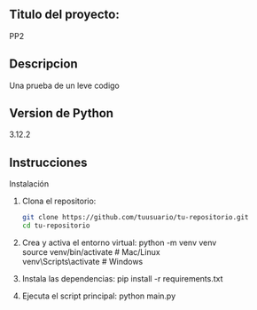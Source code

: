## Titulo del proyecto:
PP2

## Descripcion
Una prueba de un leve codigo

## Version de Python
3.12.2

## Instrucciones
Instalación  
1. Clona el repositorio:  
   ```sh
   git clone https://github.com/tuusuario/tu-repositorio.git
   cd tu-repositorio

2. Crea y activa el entorno virtual:
python -m venv venv  
source venv/bin/activate  # Mac/Linux  
venv\Scripts\activate  # Windows  

3. Instala las dependencias:
pip install -r requirements.txt

4. Ejecuta el script principal:
python main.py


